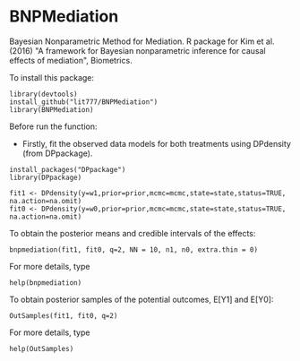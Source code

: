 # BNPMediation
Bayesian Nonparametric Method for Mediation. R package for Kim et al. (2016) "A framework for Bayesian nonparametric inference for causal effects of mediation", Biometrics.

To install this package:
```
library(devtools)
install_github("lit777/BNPMediation")
library(BNPMediation)
```
Before run the function:
- Firstly, fit the observed data models for both treatments using DPdensity (from DPpackage).
```
install_packages("DPpackage")
library(DPpackage)

fit1 <- DPdensity(y=w1,prior=prior,mcmc=mcmc,state=state,status=TRUE, na.action=na.omit)
fit0 <- DPdensity(y=w0,prior=prior,mcmc=mcmc,state=state,status=TRUE, na.action=na.omit)
```
To obtain the posterior means and credible intervals of the effects:
```
bnpmediation(fit1, fit0, q=2, NN = 10, n1, n0, extra.thin = 0)
```
For more details, type
```
help(bnpmediation)
```

To obtain posterior samples of the potential outcomes, E[Y1] and E[Y0]:
```
OutSamples(fit1, fit0, q=2)
```
For more details, type
```
help(OutSamples)
```
